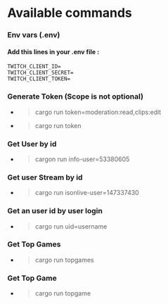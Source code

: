 # Available commands

### Env vars (.env)

#### Add this lines in your .env file :

    TWITCH_CLIENT_ID=
    TWITCH_CLIENT_SECRET=
    TWITCH_CLIENT_TOKEN=

### Generate Token (Scope is not optional)

- > cargo run token=moderation:read,clips:edit
- > cargo run token

### Get User by id

- > cargon run info-user=53380605

### Get user Stream by id

- > cargo run isonlive-user=147337430

### Get an user id by user login

- > cargo run uid=username

### Get Top Games

- > cargo run topgames

### Get Top Game

- > cargo run topgame
